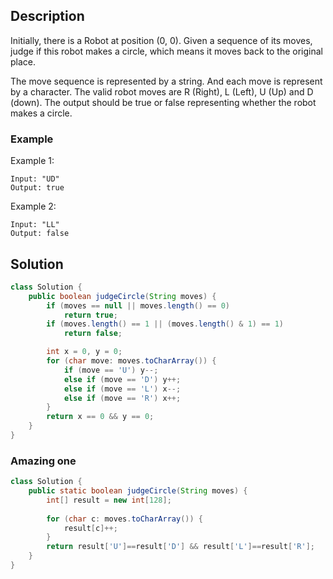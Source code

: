 ## Description
Initially, there is a Robot at position (0, 0). Given a sequence of its moves, judge if this robot makes a circle, which means it moves back to the original place.

The move sequence is represented by a string. And each move is represent by a character. The valid robot moves are R (Right), L (Left), U (Up) and D (down). The output should be true or false representing whether the robot makes a circle.

### Example
Example 1:
```
Input: "UD"
Output: true
```
Example 2:
```
Input: "LL"
Output: false
```
## Solution

```java
class Solution {
    public boolean judgeCircle(String moves) {
        if (moves == null || moves.length() == 0)
            return true;
        if (moves.length() == 1 || (moves.length() & 1) == 1)
            return false;

        int x = 0, y = 0;
        for (char move: moves.toCharArray()) {
            if (move == 'U') y--;
            else if (move == 'D') y++;
            else if (move == 'L') x--;
            else if (move == 'R') x++;
        }
        return x == 0 && y == 0;
    }
}
```

### Amazing one

```java
class Solution {
    public static boolean judgeCircle(String moves) {
		int[] result = new int[128];
		
		for (char c: moves.toCharArray()) {
			result[c]++;
		}
		return result['U']==result['D'] && result['L']==result['R'];
    }
}
```